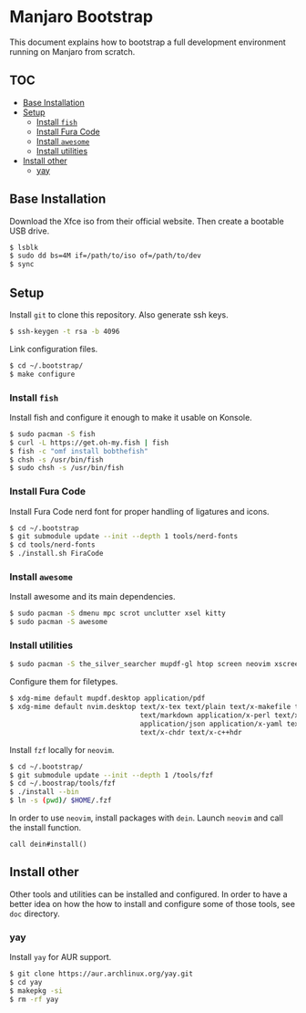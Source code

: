 # Manjaro Bootstrap

This document explains how to bootstrap a full development environment running on Manjaro from
scratch.

## TOC

<!-- vim-markdown-toc GFM -->

* [Base Installation](#base-installation)
* [Setup](#setup)
  - [Install `fish`](#install-fish)
  - [Install Fura Code](#install-fura-code)
  - [Install `awesome`](#install-awesome)
  - [Install utilities](#install-utilities)
* [Install other](#install-other)
  - [yay](#yay)

<!-- vim-markdown-toc -->

## Base Installation

Download the Xfce iso from their official website. Then create a
bootable USB drive.

```sh
$ lsblk
$ sudo dd bs=4M if=/path/to/iso of=/path/to/dev
$ sync
```

## Setup

Install `git` to clone this repository. Also generate ssh keys.

```sh
$ ssh-keygen -t rsa -b 4096
```

Link configuration files.

```sh
$ cd ~/.bootstrap/
$ make configure
```

### Install `fish`

Install fish and configure it enough to make it usable on Konsole.

```sh
$ sudo pacman -S fish
$ curl -L https://get.oh-my.fish | fish
$ fish -c "omf install bobthefish"
$ chsh -s /usr/bin/fish
$ sudo chsh -s /usr/bin/fish
```

### Install Fura Code

Install Fura Code nerd font for proper handling of ligatures and icons.

```sh
$ cd ~/.bootstrap
$ git submodule update --init --depth 1 tools/nerd-fonts
$ cd tools/nerd-fonts
$ ./install.sh FiraCode
```

### Install `awesome`

Install awesome and its main dependencies.

```sh
$ sudo pacman -S dmenu mpc scrot unclutter xsel kitty
$ sudo pacman -S awesome
```

### Install utilities

```sh
$ sudo pacman -S the_silver_searcher mupdf-gl htop screen neovim xscreensaver
```

Configure them for filetypes.

```sh
$ xdg-mime default mupdf.desktop application/pdf
$ xdg-mime default nvim.desktop text/x-tex text/plain text/x-makefile text/rust text/x-log \
                                text/markdown application/x-perl text/x-python text/x-java \
                                application/json application/x-yaml text/x-csrc text/x-c++src \
                                text/x-chdr text/x-c++hdr
```

Install `fzf` locally for `neovim`.

```sh
$ cd ~/.bootstrap/
$ git submodule update --init --depth 1 /tools/fzf
$ cd ~/.boostrap/tools/fzf
$ ./install --bin
$ ln -s (pwd)/ $HOME/.fzf
```

In order to use `neovim`, install packages with `dein`. Launch `neovim` and call the install
function.

```viml
call dein#install()
```

## Install other

Other tools and utilities can be installed and configured. In order to have a better idea on how the
how to install and configure some of those tools, see `doc` directory.

### yay

Install `yay` for AUR support.

```sh
$ git clone https://aur.archlinux.org/yay.git
$ cd yay
$ makepkg -si
$ rm -rf yay
```
